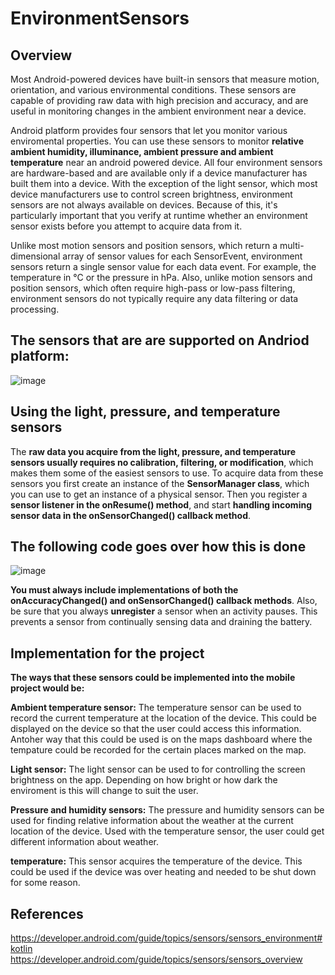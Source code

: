 # EnvironmentSensors

## Overview
Most Android-powered devices have built-in sensors that measure motion, orientation, and various environmental conditions. These sensors are capable of providing raw data with high precision and accuracy, and are useful in monitoring changes in the ambient environment near a device.

Android platform provides four sensors that let you monitor various enviromental properties. You can use these sensors to monitor **relative ambient humidity, illuminance, ambient pressure and ambient temperature** near an android powered device. All four environment sensors are hardware-based and are available only if a device manufacturer has built them into a device. With the exception of the light sensor, which most device manufacturers use to control screen brightness, environment sensors are not always available on devices. Because of this, it's particularly important that you verify at runtime whether an environment sensor exists before you attempt to acquire data from it.

Unlike most motion sensors and position sensors, which return a multi-dimensional array of sensor values for each SensorEvent, environment sensors return a single sensor value for each data event. For example, the temperature in °C or the pressure in hPa. Also, unlike motion sensors and position sensors, which often require high-pass or low-pass filtering, environment sensors do not typically require any data filtering or data processing.


## The sensors that are are supported on Andriod platform:
![image](https://user-images.githubusercontent.com/50220285/141855110-42ac1d55-8c30-4562-8e43-60f7fa5dff25.png)


## Using the light, pressure, and temperature sensors
The **raw data you acquire from the light, pressure, and temperature sensors usually requires no calibration, filtering, or modification**, which makes them some of the easiest sensors to use. To acquire data from these sensors you first create an instance of the **SensorManager class**, which you can use to get an instance of a physical sensor. Then you register a **sensor listener in the onResume() method**, and start **handling incoming sensor data in the onSensorChanged() callback method**.

## The following code goes over how this is done
![image](https://user-images.githubusercontent.com/50220285/141857526-07f57905-b431-4f53-a7fa-7e1ae400ffd9.png)

**You must always include implementations of both the onAccuracyChanged() and onSensorChanged() callback methods**. Also, be sure that you always **unregister** a sensor when an activity pauses. This prevents a sensor from continually sensing data and draining the battery.

## Implementation for the project
**The ways that these sensors could be implemented into the mobile project would be:**

**Ambient temperature sensor:** The temperature sensor can be used to record the current temperature at the location of the device. This could be displayed on the device so that the user could access this information. Antoher way that this could be used is on the maps dashboard where the tempature could be recorded for the certain places marked on the map.

**Light sensor:** The light sensor can be used to for controlling the screen brightness on the app. Depending on how bright or how dark the enviroment is this will change to suit the user.

**Pressure and humidity sensors:** The pressure and humidity sensors can be used for finding relative information about the weather at the current location of the device. Used with the temperature sensor, the user could get different information about weather.

**temperature:** This sensor acquires the temperature of the device. This could be used if the device was over heating and needed to be shut down for some reason.


## References
https://developer.android.com/guide/topics/sensors/sensors_environment#kotlin
https://developer.android.com/guide/topics/sensors/sensors_overview
